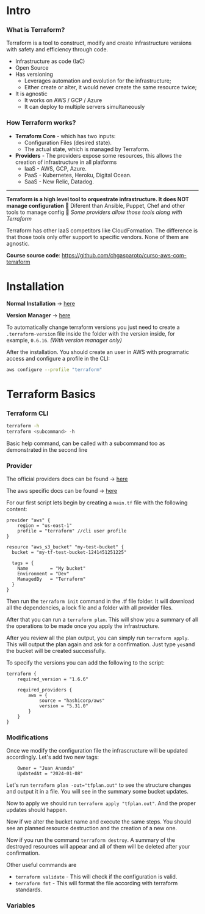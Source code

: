 # Intro
### What is Terraform?
Terraform is a tool to construct, modify and create infrastructure versions with safety and efficiency through code.
* Infrastructure as code (IaC)
* Open Source
* Has versioning
	* Leverages automation and evolution for the infrastructure;
	* Either create or alter, it would never create the same resource twice;
* It is agnostic
	* It works on AWS / GCP / Azure
	* It can deploy to multiple servers simultaneously

### How Terraform works?
* **Terraform Core** - which has two inputs:
	* Configuration Files (desired state).
	* The actual state, which is managed by Terraform.
* **Providers** - The providers expose some resources, this allows the creation of infrastructure in all platforms
	* IaaS - AWS, GCP, Azure.
	* PaaS - Kubernetes, Heroku, Digital Ocean.
	* SaaS - New Relic, Datadog.

-----
**Terraform is a high level tool to orquestrate infrastructure. It does NOT manage configuration**
🚫 Diferent than Ansible, Puppet, Chef and other tools to manage config 🚫
*Some providers allow those tools along with Terraform*

Terraform has other IaaS competitors like CloudFormation. The difference is that those tools only offer support to specific vendors. None of them are agnostic.

**Course source code**: https://github.com/chgasparoto/curso-aws-com-terraform

# Installation
**Normal Installation** -> [here](https://developer.hashicorp.com/terraform/install?product_intent=terraform)

**Version Manager** -> [here](https://github.com/tfutils/tfenv)

To automatically change terraform versions you just need to create a `.terraform-version` file inside the folder with the version inside, for example, `0.6.16`. *(With version manager only)*

After the installation. You should create an user in AWS with programatic access and configure a profile in the CLI:
```bash
aws configure --profile "terraform"
```

# Terraform Basics
### Terraform CLI
```bash
terraform -h
terraform <subcommand> -h
```
Basic help command, can be called with a subcommand too as demonstrated in the second line

### Provider
The official providers docs can be found -> [here](https://registry.terraform.io/browse/providers?product_intent=terraform)

The aws specific docs can be found -> [here](https://registry.terraform.io/providers/hashicorp/aws/latest/docs)

For our first script lets begin by creating a `main.tf` file with the following content:
```hcl
provider "aws" {
	region = "us-east-1"
	profile = "terraform" //cli user profile
}

resource "aws_s3_bucket" "my-test-bucket" {
  bucket = "my-tf-test-bucket-1241451251225"

  tags = {
    Name        = "My bucket"
    Environment = "Dev"
    ManagedBy   = "Terraform"
  }
}
```
Then run the `terraform init` command in the .tf file folder. It will download all the dependencies, a lock file and a folder with all provider files.

After that you can run a `terraform plan`. This will show you a summary of all the operations to be made once you apply the infrastructure.

After you review all the plan output, you can simply run `terraform apply`. This will output the plan again and ask for a confirmation. Just type `yes`and the bucket will be created successfully.

To specify the versions you can add the following to the script:
```hcl
terraform {
	required_version = "1.6.6"

	required_providers {
		aws = {
			source = "hashicorp/aws"
			version = "5.31.0"
		}
	}
}
```
### Modifications
Once we modify the configuration file the infrascructure will be updated accordingly. Let's add two new tags:
```hcl
	Owner = "Juan Ananda"
	UpdatedAt = "2024-01-08"
```
Let's run `terraform plan -out="tfplan.out"` to see the structure changes and output it in a file. You will see in the summary some bucket updates.

Now to apply we should run `terraform apply "tfplan.out"`. And the proper updates should happen.

Now if we alter the bucket name and execute the same steps. You should see an planned resource destruction and the creation of a new one.

Now if you run the command `terraform destroy`. A summary of the destroyed resources will appear and all of them will be deleted after your confirmation.

Other useful commands are 
* `terraform validate` - This will check if the configuration is valid.
* `terraform fmt` - This will format the file according with terraform standards.

### Variables

<!--stackedit_data:
eyJoaXN0b3J5IjpbNTgwMjY1MTc2LDEyMjkxMTAyOCwxMDk3MT
Q1ODgzLC0xODc5Mjk2NTIsNTY3MzQ0MDMzLC0xODEzNDgxODgz
LC0xODc1MTg4MzM3XX0=
-->